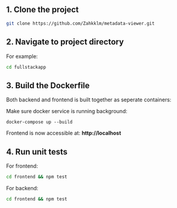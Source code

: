 ## 1. Clone the project 

```bash
git clone https://github.com/Zahkklm/metadata-viewer.git 
```

## 2. Navigate to project directory

For example:

```bash
cd fullstackapp 
```

## 3. Build the Dockerfile

Both backend and frontend is built together as seperate containers:

Make sure docker service is running background:

```docker
docker-compose up --build
```

Frontend is now accessible at: **http://localhost**

## 4. Run unit tests
For frontend:

```bash
cd frontend && npm test
```

For backend:
```bash
cd frontend && npm test
```

